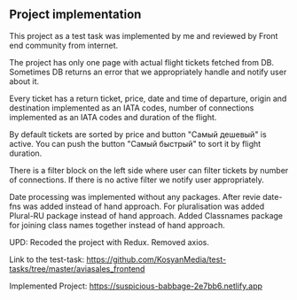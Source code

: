 ## Project implementation

This project as a test task was implemented by me and reviewed by Front end community from internet. 

The project has only one page with actual flight tickets fetched from DB. Sometimes DB returns an error that we appropriately handle and notify user about it.

Every ticket has a return ticket, price, date and time of departure, origin and destination implemented as an IATA codes, number of connections implemented as an IATA codes and duration of the flight.

By default tickets are sorted by price and button "Самый дешевый" is active. You can push the button "Самый быстрый" to sort it by flight duration.

There is a filter block on the left side where user can filter tickets by number of connections. If there is no active filter we notify user appropriately.

Date processing was implemented without any packages. After revie date-fns was added instead of hand approach.
For pluralisation was added Plural-RU package instead of hand approach.
Added Classnames package for joining class names together instead of hand approach.

UPD: Recoded the project with Redux. Removed axios.

Link to the test-task: https://github.com/KosyanMedia/test-tasks/tree/master/aviasales_frontend

Implemented Project: https://suspicious-babbage-2e7bb6.netlify.app

